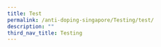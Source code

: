 ```yaml
---
title: Test
permalink: /anti-doping-singapore/Testing/test/
description: ""
third_nav_title: Testing
---
```

